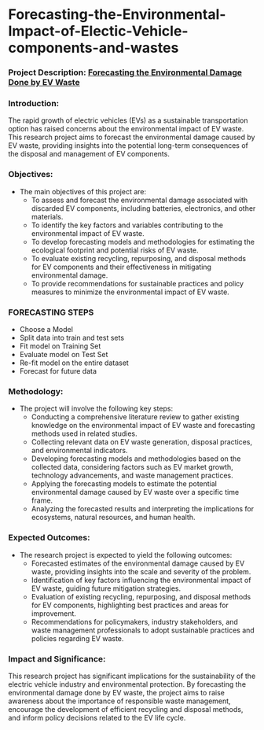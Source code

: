 # Forecasting-the-Environmental-Impact-of-Electic-Vehicle-components-and-wastes

### Project Description: [Forecasting the Environmental Damage Done by EV Waste]()

### Introduction:
The rapid growth of electric vehicles (EVs) as a sustainable transportation option has raised concerns about the environmental impact of EV waste. This research project aims to forecast the environmental damage caused by EV waste, providing insights into the potential long-term consequences of the disposal and management of EV components.

### Objectives:
- The main objectives of this project are:
  - To assess and forecast the environmental damage associated with discarded EV components, including batteries, electronics, and other materials.
  - To identify the key factors and variables contributing to the environmental impact of EV waste.
  - To develop forecasting models and methodologies for estimating the ecological footprint and potential risks of EV waste.
  - To evaluate existing recycling, repurposing, and disposal methods for EV components and their effectiveness in mitigating environmental damage.
  - To provide recommendations for sustainable practices and policy measures to minimize the environmental impact of EV waste.

### FORECASTING STEPS

- Choose a Model
- Split data into train and test sets
- Fit model on Training Set
- Evaluate model on Test Set
- Re-fit model on the entire dataset
- Forecast for future data

### Methodology:
- The project will involve the following key steps:
  - Conducting a comprehensive literature review to gather existing knowledge on the environmental impact of EV waste and forecasting methods used in related studies.
  - Collecting relevant data on EV waste generation, disposal practices, and environmental indicators.
  - Developing forecasting models and methodologies based on the collected data, considering factors such as EV market growth, technology advancements, and waste management practices.
  - Applying the forecasting models to estimate the potential environmental damage caused by EV waste over a specific time frame.
  - Analyzing the forecasted results and interpreting the implications for ecosystems, natural resources, and human health.

### Expected Outcomes:
- The research project is expected to yield the following outcomes:
  - Forecasted estimates of the environmental damage caused by EV waste, providing insights into the scale and severity of the problem.
  - Identification of key factors influencing the environmental impact of EV waste, guiding future mitigation strategies.
  - Evaluation of existing recycling, repurposing, and disposal methods for EV components, highlighting best practices and areas for improvement.
  - Recommendations for policymakers, industry stakeholders, and waste management professionals to adopt sustainable practices and policies regarding EV waste.

### Impact and Significance:
This research project has significant implications for the sustainability of the electric vehicle industry and environmental protection. By forecasting the environmental damage done by EV waste, the project aims to raise awareness about the importance of responsible waste management, encourage the development of efficient recycling and disposal methods, and inform policy decisions related to the EV life cycle.
